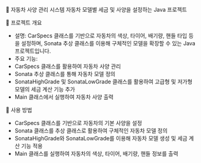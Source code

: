 🚗 자동차 사양 관리 시스템
자동차 모델별 세금 및 사양을 설정하는 Java 프로젝트


🚀 프로젝트 개요
- 설명: CarSpecs 클래스를 기반으로 자동차의 색상, 타이어, 배기량, 핸들 타입 등을 설정하며, Sonata 추상 클래스를 이용해 구체적인 모델을 확장할 수 있는 Java 프로젝트입니다.
- 주요 기능:
- CarSpecs 클래스를 활용하여 자동차 사양 관리
- Sonata 추상 클래스를 통해 자동차 모델 정의
- SonataHighGrade 및 SonataLowGrade 클래스를 활용하여 고급형 및 저가형 모델의 세금 계산 기능 추가
- Main 클래스에서 실행하여 자동차 사양 출력

🔧 사용 방법
- CarSpecs 클래스를 기반으로 자동차의 기본 사양을 설정
- Sonata 클래스를 추상 클래스로 활용하여 구체적인 자동차 모델 정의
- SonataHighGrade와 SonataLowGrade를 이용해 자동차 모델 생성 및 세금 계산 기능 적용
- Main 클래스를 실행하여 자동차의 색상, 타이어, 배기량, 핸들 정보를 출력

